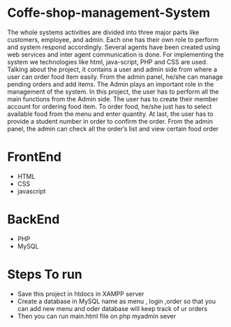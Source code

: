 # Coffe-shop-management-System
The whole systems activities are divided into three major parts like customers, employee, and 
admin. Each one has their own role to perform and system respond accordingly. Several agents 
have been created using web services and inter agent communication is done. For implementing 
the system we technologies like html, java-script, PHP and CSS are used. Talking about the 
project, it contains a user and admin side from where a user can order food item easily. 
From the admin panel, he/she can manage pending orders and add items. The Admin 
plays an important role in the management of the system. In this project, the user has to 
perform all the main functions from the Admin side. The user has to create their member 
account for ordering food item. To order food, he/she just has to select available food 
from the menu and enter quantity. At last, the user has to provide a student number in 
order to confirm the order. From the admin panel, the admin can check all the order’s list 
and view certain food order
# FrontEnd
- HTML
- CSS
- javascript

# BackEnd
- PHP
- MySQL

# Steps To run
- Save this project in htdocs in XAMPP server
- Create a database in MySQL name as menu , login ,order so that you can add new menu and oder database will keep track of ur orders
- Then you can run main.html file on php myadmin sever
